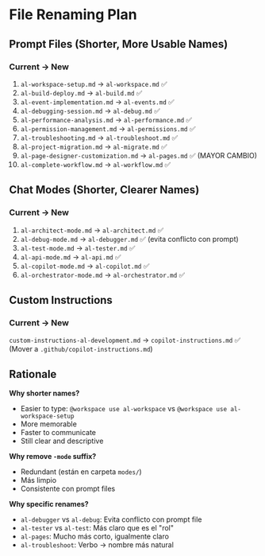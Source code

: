# File Renaming Plan

## Prompt Files (Shorter, More Usable Names)

### Current → New
1. `al-workspace-setup.md` → `al-workspace.md` ✅
2. `al-build-deploy.md` → `al-build.md` ✅
3. `al-event-implementation.md` → `al-events.md` ✅
4. `al-debugging-session.md` → `al-debug.md` ✅
5. `al-performance-analysis.md` → `al-performance.md` ✅
6. `al-permission-management.md` → `al-permissions.md` ✅
7. `al-troubleshooting.md` → `al-troubleshoot.md` ✅
8. `al-project-migration.md` → `al-migrate.md` ✅
9. `al-page-designer-customization.md` → `al-pages.md` ✅ (MAYOR CAMBIO)
10. `al-complete-workflow.md` → `al-workflow.md` ✅

## Chat Modes (Shorter, Clearer Names)

### Current → New
1. `al-architect-mode.md` → `al-architect.md` ✅
2. `al-debug-mode.md` → `al-debugger.md` ✅ (evita conflicto con prompt)
3. `al-test-mode.md` → `al-tester.md` ✅
4. `al-api-mode.md` → `al-api.md` ✅
5. `al-copilot-mode.md` → `al-copilot.md` ✅
6. `al-orchestrator-mode.md` → `al-orchestrator.md` ✅

## Custom Instructions

### Current → New
`custom-instructions-al-development.md` → `copilot-instructions.md` ✅
(Mover a `.github/copilot-instructions.md`)

## Rationale

**Why shorter names?**
- Easier to type: `@workspace use al-workspace` vs `@workspace use al-workspace-setup`
- More memorable
- Faster to communicate
- Still clear and descriptive

**Why remove `-mode` suffix?**
- Redundant (están en carpeta `modes/`)
- Más limpio
- Consistente con prompt files

**Why specific renames?**
- `al-debugger` vs `al-debug`: Evita conflicto con prompt file
- `al-tester` vs `al-test`: Más claro que es el "rol"
- `al-pages`: Mucho más corto, igualmente claro
- `al-troubleshoot`: Verbo → nombre más natural